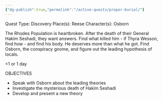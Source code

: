 ```yaml
---
{"dg-publish":true,"permalink":"/active-quests/proper-burial/"}
---
```


Quest Type: Discovery
Place(s): Reese
Character(s): Osborn

The Rhodes Population is heartbroken. After the death of their General Hakim Seshadi, they want answers. Find what killed him - if Thyra Wesson, find how - and find his body. He deserves more than what he got. Find Osborn, the conspiracy gnome, and figure out the leading hypothesis of locals.

<1 or 1 day

OBJECTIVES
- Speak with Osborn about the leading theories
- Investigate the mysterious death of Hakim Seshadi
- Develop and present a new theory